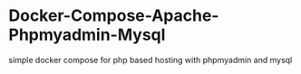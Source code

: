 # Docker-Compose-Apache-Phpmyadmin-Mysql
simple docker compose for php based hosting with phpmyadmin and mysql
